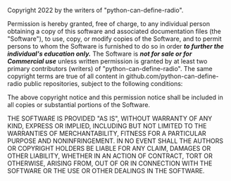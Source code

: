 Copyright 2022 by the writers of "python-can-define-radio".

Permission is hereby granted, free of charge, to any individual person obtaining a copy of this software and associated documentation files (the "Software"), to use, copy, or modify copies of the Software, and to permit persons to whom the Software is furnished to do so in order **_to further the individual's education only._** The Software is **_not for sale or for Commercial use_** unless written permission is granted by at least two primary contributors (writers) of "python-can-define-radio". The same copyright terms are true of all content in github.com/python-can-define-radio public repositories, subject to the following conditions:

The above copyright notice and this permission notice shall be included in all copies or substantial portions of the Software.

THE SOFTWARE IS PROVIDED "AS IS", WITHOUT WARRANTY OF ANY KIND, EXPRESS OR
IMPLIED, INCLUDING BUT NOT LIMITED TO THE WARRANTIES OF MERCHANTABILITY,
FITNESS FOR A PARTICULAR PURPOSE AND NONINFRINGEMENT. IN NO EVENT SHALL THE
AUTHORS OR COPYRIGHT HOLDERS BE LIABLE FOR ANY CLAIM, DAMAGES OR OTHER
LIABILITY, WHETHER IN AN ACTION OF CONTRACT, TORT OR OTHERWISE, ARISING FROM,
OUT OF OR IN CONNECTION WITH THE SOFTWARE OR THE USE OR OTHER DEALINGS IN THE
SOFTWARE.
